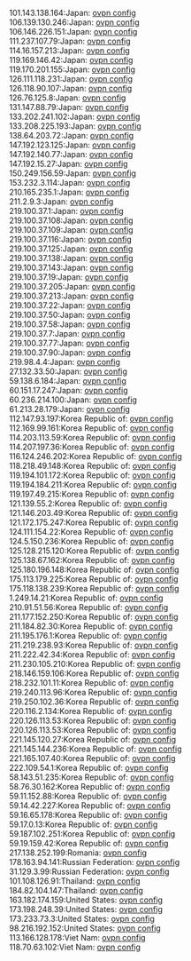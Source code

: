 101.143.138.164:Japan: [ovpn config](vpn/101_143_138_164.ovpn)  
106.139.130.246:Japan: [ovpn config](vpn/106_139_130_246.ovpn)  
106.146.226.151:Japan: [ovpn config](vpn/106_146_226_151.ovpn)  
111.237.107.79:Japan: [ovpn config](vpn/111_237_107_79.ovpn)  
114.16.157.213:Japan: [ovpn config](vpn/114_16_157_213.ovpn)  
119.169.146.42:Japan: [ovpn config](vpn/119_169_146_42.ovpn)  
119.170.201.155:Japan: [ovpn config](vpn/119_170_201_155.ovpn)  
126.111.118.231:Japan: [ovpn config](vpn/126_111_118_231.ovpn)  
126.118.90.107:Japan: [ovpn config](vpn/126_118_90_107.ovpn)  
126.76.125.8:Japan: [ovpn config](vpn/126_76_125_8.ovpn)  
131.147.88.79:Japan: [ovpn config](vpn/131_147_88_79.ovpn)  
133.202.241.102:Japan: [ovpn config](vpn/133_202_241_102.ovpn)  
133.208.225.193:Japan: [ovpn config](vpn/133_208_225_193.ovpn)  
138.64.203.72:Japan: [ovpn config](vpn/138_64_203_72.ovpn)  
147.192.123.125:Japan: [ovpn config](vpn/147_192_123_125.ovpn)  
147.192.140.77:Japan: [ovpn config](vpn/147_192_140_77.ovpn)  
147.192.15.27:Japan: [ovpn config](vpn/147_192_15_27.ovpn)  
150.249.156.59:Japan: [ovpn config](vpn/150_249_156_59.ovpn)  
153.232.3.114:Japan: [ovpn config](vpn/153_232_3_114.ovpn)  
210.165.235.1:Japan: [ovpn config](vpn/210_165_235_1.ovpn)  
211.2.9.3:Japan: [ovpn config](vpn/211_2_9_3.ovpn)  
219.100.37.1:Japan: [ovpn config](vpn/219_100_37_1.ovpn)  
219.100.37.108:Japan: [ovpn config](vpn/219_100_37_108.ovpn)  
219.100.37.109:Japan: [ovpn config](vpn/219_100_37_109.ovpn)  
219.100.37.116:Japan: [ovpn config](vpn/219_100_37_116.ovpn)  
219.100.37.125:Japan: [ovpn config](vpn/219_100_37_125.ovpn)  
219.100.37.138:Japan: [ovpn config](vpn/219_100_37_138.ovpn)  
219.100.37.143:Japan: [ovpn config](vpn/219_100_37_143.ovpn)  
219.100.37.19:Japan: [ovpn config](vpn/219_100_37_19.ovpn)  
219.100.37.205:Japan: [ovpn config](vpn/219_100_37_205.ovpn)  
219.100.37.213:Japan: [ovpn config](vpn/219_100_37_213.ovpn)  
219.100.37.22:Japan: [ovpn config](vpn/219_100_37_22.ovpn)  
219.100.37.50:Japan: [ovpn config](vpn/219_100_37_50.ovpn)  
219.100.37.58:Japan: [ovpn config](vpn/219_100_37_58.ovpn)  
219.100.37.7:Japan: [ovpn config](vpn/219_100_37_7.ovpn)  
219.100.37.77:Japan: [ovpn config](vpn/219_100_37_77.ovpn)  
219.100.37.90:Japan: [ovpn config](vpn/219_100_37_90.ovpn)  
219.98.4.4:Japan: [ovpn config](vpn/219_98_4_4.ovpn)  
27.132.33.50:Japan: [ovpn config](vpn/27_132_33_50.ovpn)  
59.138.6.184:Japan: [ovpn config](vpn/59_138_6_184.ovpn)  
60.151.17.247:Japan: [ovpn config](vpn/60_151_17_247.ovpn)  
60.236.214.100:Japan: [ovpn config](vpn/60_236_214_100.ovpn)  
61.213.28.179:Japan: [ovpn config](vpn/61_213_28_179.ovpn)  
112.147.93.197:Korea Republic of: [ovpn config](vpn/112_147_93_197.ovpn)  
112.169.99.161:Korea Republic of: [ovpn config](vpn/112_169_99_161.ovpn)  
114.203.113.59:Korea Republic of: [ovpn config](vpn/114_203_113_59.ovpn)  
114.207.197.36:Korea Republic of: [ovpn config](vpn/114_207_197_36.ovpn)  
116.124.246.202:Korea Republic of: [ovpn config](vpn/116_124_246_202.ovpn)  
118.218.49.148:Korea Republic of: [ovpn config](vpn/118_218_49_148.ovpn)  
119.194.101.172:Korea Republic of: [ovpn config](vpn/119_194_101_172.ovpn)  
119.194.184.211:Korea Republic of: [ovpn config](vpn/119_194_184_211.ovpn)  
119.197.49.215:Korea Republic of: [ovpn config](vpn/119_197_49_215.ovpn)  
121.139.55.2:Korea Republic of: [ovpn config](vpn/121_139_55_2.ovpn)  
121.146.203.49:Korea Republic of: [ovpn config](vpn/121_146_203_49.ovpn)  
121.172.175.247:Korea Republic of: [ovpn config](vpn/121_172_175_247.ovpn)  
124.111.154.22:Korea Republic of: [ovpn config](vpn/124_111_154_22.ovpn)  
124.5.150.236:Korea Republic of: [ovpn config](vpn/124_5_150_236.ovpn)  
125.128.215.120:Korea Republic of: [ovpn config](vpn/125_128_215_120.ovpn)  
125.138.67.162:Korea Republic of: [ovpn config](vpn/125_138_67_162.ovpn)  
125.180.196.148:Korea Republic of: [ovpn config](vpn/125_180_196_148.ovpn)  
175.113.179.225:Korea Republic of: [ovpn config](vpn/175_113_179_225.ovpn)  
175.118.138.239:Korea Republic of: [ovpn config](vpn/175_118_138_239.ovpn)  
1.249.14.21:Korea Republic of: [ovpn config](vpn/1_249_14_21.ovpn)  
210.91.51.56:Korea Republic of: [ovpn config](vpn/210_91_51_56.ovpn)  
211.177.152.250:Korea Republic of: [ovpn config](vpn/211_177_152_250.ovpn)  
211.184.82.30:Korea Republic of: [ovpn config](vpn/211_184_82_30.ovpn)  
211.195.176.1:Korea Republic of: [ovpn config](vpn/211_195_176_1.ovpn)  
211.219.238.93:Korea Republic of: [ovpn config](vpn/211_219_238_93.ovpn)  
211.222.42.34:Korea Republic of: [ovpn config](vpn/211_222_42_34.ovpn)  
211.230.105.210:Korea Republic of: [ovpn config](vpn/211_230_105_210.ovpn)  
218.146.159.106:Korea Republic of: [ovpn config](vpn/218_146_159_106.ovpn)  
218.232.101.11:Korea Republic of: [ovpn config](vpn/218_232_101_11.ovpn)  
219.240.113.96:Korea Republic of: [ovpn config](vpn/219_240_113_96.ovpn)  
219.250.102.36:Korea Republic of: [ovpn config](vpn/219_250_102_36.ovpn)  
220.116.2.134:Korea Republic of: [ovpn config](vpn/220_116_2_134.ovpn)  
220.126.113.53:Korea Republic of: [ovpn config](vpn/220_126_113_53.ovpn)  
220.126.113.53:Korea Republic of: [ovpn config](vpn/220_126_113_53.ovpn)  
221.145.120.27:Korea Republic of: [ovpn config](vpn/221_145_120_27.ovpn)  
221.145.144.236:Korea Republic of: [ovpn config](vpn/221_145_144_236.ovpn)  
221.165.107.40:Korea Republic of: [ovpn config](vpn/221_165_107_40.ovpn)  
222.109.54.1:Korea Republic of: [ovpn config](vpn/222_109_54_1.ovpn)  
58.143.51.235:Korea Republic of: [ovpn config](vpn/58_143_51_235.ovpn)  
58.76.30.162:Korea Republic of: [ovpn config](vpn/58_76_30_162.ovpn)  
59.11.152.88:Korea Republic of: [ovpn config](vpn/59_11_152_88.ovpn)  
59.14.42.227:Korea Republic of: [ovpn config](vpn/59_14_42_227.ovpn)  
59.16.65.178:Korea Republic of: [ovpn config](vpn/59_16_65_178.ovpn)  
59.17.0.13:Korea Republic of: [ovpn config](vpn/59_17_0_13.ovpn)  
59.187.102.251:Korea Republic of: [ovpn config](vpn/59_187_102_251.ovpn)  
59.19.159.42:Korea Republic of: [ovpn config](vpn/59_19_159_42.ovpn)  
217.138.252.199:Romania: [ovpn config](vpn/217_138_252_199.ovpn)  
178.163.94.141:Russian Federation: [ovpn config](vpn/178_163_94_141.ovpn)  
31.129.3.99:Russian Federation: [ovpn config](vpn/31_129_3_99.ovpn)  
101.108.126.91:Thailand: [ovpn config](vpn/101_108_126_91.ovpn)  
184.82.104.147:Thailand: [ovpn config](vpn/184_82_104_147.ovpn)  
163.182.174.159:United States: [ovpn config](vpn/163_182_174_159.ovpn)  
173.198.248.39:United States: [ovpn config](vpn/173_198_248_39.ovpn)  
173.233.73.3:United States: [ovpn config](vpn/173_233_73_3.ovpn)  
98.216.192.152:United States: [ovpn config](vpn/98_216_192_152.ovpn)  
113.166.128.178:Viet Nam: [ovpn config](vpn/113_166_128_178.ovpn)  
118.70.63.102:Viet Nam: [ovpn config](vpn/118_70_63_102.ovpn)  
